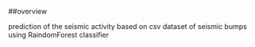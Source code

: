 ##overview

prediction of the seismic activity based on csv dataset of seismic bumps using RaindomForest classifier
